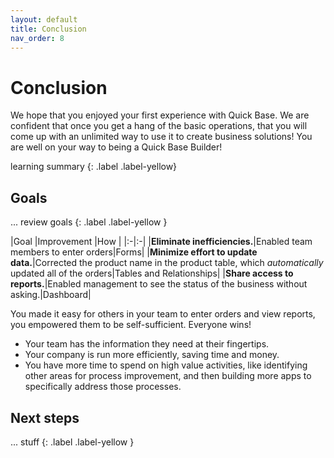 ```yaml
---
layout: default
title: Conclusion
nav_order: 8
---
```


# Conclusion

We hope that you enjoyed your first experience with Quick Base. We are confident that once you get a hang of the basic operations, that you will come up with an unlimited way to use it to create business solutions! You are well on your way to being a Quick Base Builder! 

learning summary
{: .label .label-yellow}

## Goals

... review goals 
{: .label .label-yellow } 

|Goal |Improvement |How |
|:-|:-|
|**Eliminate inefficiencies.**|Enabled team members to enter orders|Forms|
|**Minimize effort to update data.**|Corrected the product name in the product table, which _automatically_ updated all of the orders|Tables and Relationships|
|**Share access to reports.**|Enabled management to see the status of the business without asking.|Dashboard|

You made it easy for others in your team to enter orders and view reports, you empowered them to be self-sufficient. Everyone wins!

* Your team has the information they need at their fingertips. 
* Your company is run more efficiently, saving time and money. 
* You have more time to spend on high value activities, like identifying other areas for process improvement, and then building more apps to specifically address those processes. 

## Next steps

... stuff
{: .label .label-yellow }